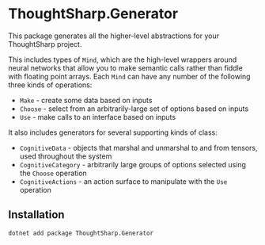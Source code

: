 ﻿# ThoughtSharp.Generator

This package generates all the higher-level abstractions for your ThoughtSharp project.

This includes types of `Mind`, which are the high-level wrappers around neural networks that allow you to make semantic calls rather than
fiddle with floating point arrays. Each `Mind` can have any number of the following three kinds of operations:

  - `Make` - create some data based on inputs
  - `Choose` - select from an arbitrarily-large set of options based on inputs
  - `Use` - make calls to an interface based on inputs

It also includes generators for several supporting kinds of class:

  - `CognitiveData` - objects that marshal and unmarshal to and from tensors, used throughout the system
  - `CognitiveCategory` - arbitrarily large groups of options selected using the `Choose` operation
  - `CognitiveActions` - an action surface to manipulate with the `Use` operation

## Installation

```bash
dotnet add package ThoughtSharp.Generator
```